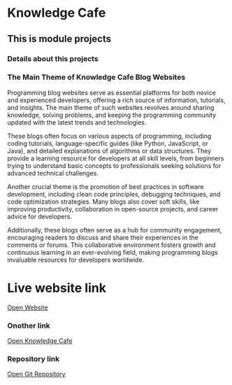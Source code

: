 # Knowledge Cafe

## This is module projects

### Details about this projects

### The Main Theme of Knowledge Cafe Blog Websites

Programming blog websites serve as essential platforms for both novice and experienced developers, offering a rich source of information, tutorials, and insights. The main theme of such websites revolves around sharing knowledge, solving problems, and keeping the programming community updated with the latest trends and technologies.

These blogs often focus on various aspects of programming, including coding tutorials, language-specific guides (like Python, JavaScript, or Java), and detailed explanations of algorithms or data structures. They provide a learning resource for developers at all skill levels, from beginners trying to understand basic concepts to professionals seeking solutions for advanced technical challenges.

Another crucial theme is the promotion of best practices in software development, including clean code principles, debugging techniques, and code optimization strategies. Many blogs also cover soft skills, like improving productivity, collaboration in open-source projects, and career advice for developers.

Additionally, these blogs often serve as a hub for community engagement, encouraging readers to discuss and share their experiences in the comments or forums. This collaborative environment fosters growth and continuous learning in an ever-evolving field, making programming blogs invaluable resources for developers worldwide.

# Live website link

[Open Website](https://knowledge-cafe-akweb.netlify.app/)

### Onother link

[Open Knowledge Cafe](https://knowledge-cafe-akweb.netlify.app/)

### Repository link

[Open Git Repository](https://github.com/akweb69/Knowledge-Cafe)
